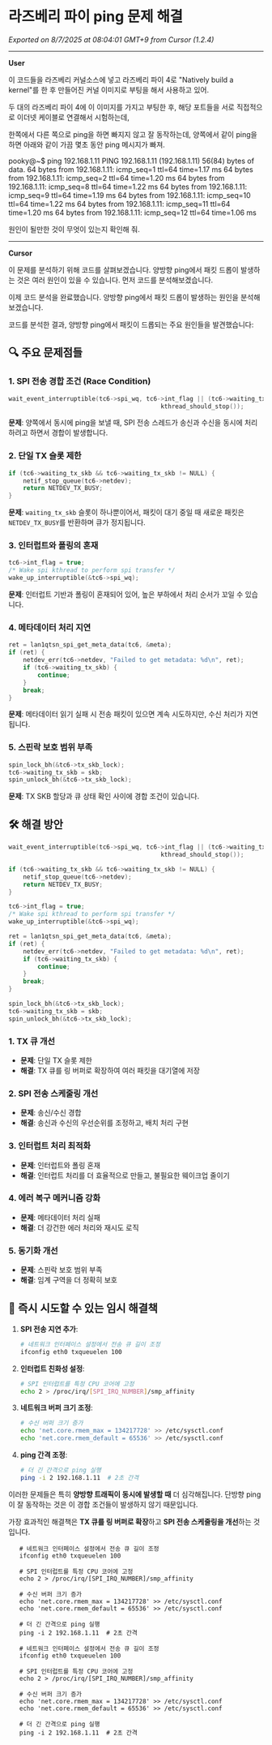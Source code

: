 # 라즈베리 파이 ping 문제 해결
_Exported on 8/7/2025 at 08:04:01 GMT+9 from Cursor (1.2.4)_

---

**User**

이 코드들을 라즈베리 커널소스에 넣고 라즈베리 파이 4로 "Natively build a kernel"를 한 후
만들어진 커널 이미지로 부팅을 해서 사용하고 있어.

두 대의 라즈베리 파이 4에 이 이미지를 가지고 부팅한 후,
해당 포트들을 서로 직접적으로 이더넷 케이블로 연결해서 시험하는데,

한쪽에서 다른 쪽으로 ping을 하면 빠지지 않고 잘 동작하는데,
양쪽에서 같이 ping을 하면 아래와 같이 가끔 몇초 동안 ping 메시지가 빠져.

pooky@~$ ping 192.168.1.11
PING 192.168.1.11 (192.168.1.11) 56(84) bytes of data.
64 bytes from 192.168.1.11: icmp_seq=1 ttl=64 time=1.17 ms
64 bytes from 192.168.1.11: icmp_seq=2 ttl=64 time=1.20 ms
64 bytes from 192.168.1.11: icmp_seq=8 ttl=64 time=1.22 ms
64 bytes from 192.168.1.11: icmp_seq=9 ttl=64 time=1.19 ms
64 bytes from 192.168.1.11: icmp_seq=10 ttl=64 time=1.22 ms
64 bytes from 192.168.1.11: icmp_seq=11 ttl=64 time=1.20 ms
64 bytes from 192.168.1.11: icmp_seq=12 ttl=64 time=1.06 ms

원인이 될만한 것이 무엇이 있는지 확인해 줘.

---

**Cursor**

이 문제를 분석하기 위해 코드를 살펴보겠습니다. 양방향 ping에서 패킷 드롭이 발생하는 것은 여러 원인이 있을 수 있습니다. 먼저 코드를 분석해보겠습니다.

이제 코드 분석을 완료했습니다. 양방향 ping에서 패킷 드롭이 발생하는 원인을 분석해보겠습니다.

코드를 분석한 결과, 양방향 ping에서 패킷이 드롭되는 주요 원인들을 발견했습니다:

## 🔍 **주요 문제점들**

### 1. **SPI 전송 경합 조건 (Race Condition)**
```550:560:lan1qtsn_spi.c
wait_event_interruptible(tc6->spi_wq, tc6->int_flag || (tc6->waiting_tx_skb && tc6->waiting_tx_skb != NULL) ||
                                          kthread_should_stop());
```

**문제**: 양쪽에서 동시에 ping을 보낼 때, SPI 전송 스레드가 송신과 수신을 동시에 처리하려고 하면서 경합이 발생합니다.

### 2. **단일 TX 슬롯 제한**
```658:661:lan1qtsn_spi.c
if (tc6->waiting_tx_skb && tc6->waiting_tx_skb != NULL) {
    netif_stop_queue(tc6->netdev);
    return NETDEV_TX_BUSY;
}
```

**문제**: `waiting_tx_skb` 슬롯이 하나뿐이어서, 패킷이 대기 중일 때 새로운 패킷은 `NETDEV_TX_BUSY`를 반환하며 큐가 정지됩니다.

### 3. **인터럽트와 폴링의 혼재**
```576:578:lan1qtsn_spi.c
tc6->int_flag = true;
/* Wake spi kthread to perform spi transfer */
wake_up_interruptible(&tc6->spi_wq);
```

**문제**: 인터럽트 기반과 폴링이 혼재되어 있어, 높은 부하에서 처리 순서가 꼬일 수 있습니다.

### 4. **메타데이터 처리 지연**
```509:516:lan1qtsn_spi.c
ret = lan1qtsn_spi_get_meta_data(tc6, &meta);
if (ret) {
    netdev_err(tc6->netdev, "Failed to get metadata: %d\n", ret);
    if (tc6->waiting_tx_skb) {
        continue;
    }
    break;
}
```

**문제**: 메타데이터 읽기 실패 시 전송 패킷이 있으면 계속 시도하지만, 수신 처리가 지연됩니다.

### 5. **스핀락 보호 범위 부족**
```682:684:lan1qtsn_spi.c
spin_lock_bh(&tc6->tx_skb_lock);
tc6->waiting_tx_skb = skb;
spin_unlock_bh(&tc6->tx_skb_lock);
```

**문제**: TX SKB 할당과 큐 상태 확인 사이에 경합 조건이 있습니다.

## 🛠️ **해결 방안**

```c
wait_event_interruptible(tc6->spi_wq, tc6->int_flag || (tc6->waiting_tx_skb && tc6->waiting_tx_skb != NULL) ||
                                          kthread_should_stop());
```

```c
if (tc6->waiting_tx_skb && tc6->waiting_tx_skb != NULL) {
    netif_stop_queue(tc6->netdev);
    return NETDEV_TX_BUSY;
}
```

```c
tc6->int_flag = true;
/* Wake spi kthread to perform spi transfer */
wake_up_interruptible(&tc6->spi_wq);
```

```c
ret = lan1qtsn_spi_get_meta_data(tc6, &meta);
if (ret) {
    netdev_err(tc6->netdev, "Failed to get metadata: %d\n", ret);
    if (tc6->waiting_tx_skb) {
        continue;
    }
    break;
}
```

```c
spin_lock_bh(&tc6->tx_skb_lock);
tc6->waiting_tx_skb = skb;
spin_unlock_bh(&tc6->tx_skb_lock);
```

### **1. TX 큐 개선**
- **문제**: 단일 TX 슬롯 제한
- **해결**: TX 큐를 링 버퍼로 확장하여 여러 패킷을 대기열에 저장

### **2. SPI 전송 스케줄링 개선**
- **문제**: 송신/수신 경합
- **해결**: 송신과 수신의 우선순위를 조정하고, 배치 처리 구현

### **3. 인터럽트 처리 최적화**
- **문제**: 인터럽트와 폴링 혼재
- **해결**: 인터럽트 처리를 더 효율적으로 만들고, 불필요한 웨이크업 줄이기

### **4. 에러 복구 메커니즘 강화**
- **문제**: 메타데이터 처리 실패
- **해결**: 더 강건한 에러 처리와 재시도 로직

### **5. 동기화 개선**
- **문제**: 스핀락 보호 범위 부족
- **해결**: 임계 구역을 더 정확히 보호

## 🔧 **즉시 시도할 수 있는 임시 해결책**

1. **SPI 전송 지연 추가**:
   ```bash
   # 네트워크 인터페이스 설정에서 전송 큐 길이 조정
   ifconfig eth0 txqueuelen 100
   ```

2. **인터럽트 친화성 설정**:
   ```bash
   # SPI 인터럽트를 특정 CPU 코어에 고정
   echo 2 > /proc/irq/[SPI_IRQ_NUMBER]/smp_affinity
   ```

3. **네트워크 버퍼 크기 조정**:
   ```bash
   # 수신 버퍼 크기 증가
   echo 'net.core.rmem_max = 134217728' >> /etc/sysctl.conf
   echo 'net.core.rmem_default = 65536' >> /etc/sysctl.conf
   ```

4. **ping 간격 조정**:
   ```bash
   # 더 긴 간격으로 ping 실행
   ping -i 2 192.168.1.11  # 2초 간격
   ```

이러한 문제들은 특히 **양방향 트래픽이 동시에 발생할 때** 더 심각해집니다. 단방향 ping이 잘 동작하는 것은 이 경합 조건들이 발생하지 않기 때문입니다.

가장 효과적인 해결책은 **TX 큐를 링 버퍼로 확장**하고 **SPI 전송 스케줄링을 개선**하는 것입니다.

```shellscript
   # 네트워크 인터페이스 설정에서 전송 큐 길이 조정
   ifconfig eth0 txqueuelen 100
```

```shellscript
   # SPI 인터럽트를 특정 CPU 코어에 고정
   echo 2 > /proc/irq/[SPI_IRQ_NUMBER]/smp_affinity
```

```shellscript
   # 수신 버퍼 크기 증가
   echo 'net.core.rmem_max = 134217728' >> /etc/sysctl.conf
   echo 'net.core.rmem_default = 65536' >> /etc/sysctl.conf
```

```shellscript
   # 더 긴 간격으로 ping 실행
   ping -i 2 192.168.1.11  # 2초 간격
```

```shellscript
   # 네트워크 인터페이스 설정에서 전송 큐 길이 조정
   ifconfig eth0 txqueuelen 100
```

```shellscript
   # SPI 인터럽트를 특정 CPU 코어에 고정
   echo 2 > /proc/irq/[SPI_IRQ_NUMBER]/smp_affinity
```

```shellscript
   # 수신 버퍼 크기 증가
   echo 'net.core.rmem_max = 134217728' >> /etc/sysctl.conf
   echo 'net.core.rmem_default = 65536' >> /etc/sysctl.conf
```

```shellscript
   # 더 긴 간격으로 ping 실행
   ping -i 2 192.168.1.11  # 2초 간격
```

